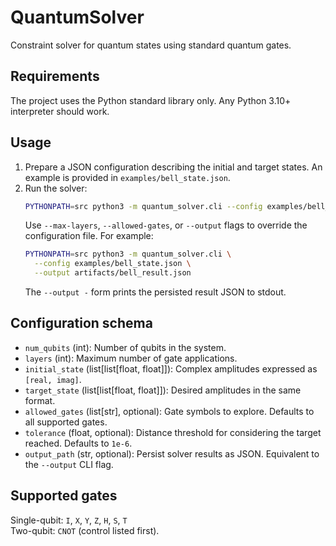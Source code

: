 # QuantumSolver

Constraint solver for quantum states using standard quantum gates.

## Requirements

The project uses the Python standard library only. Any Python 3.10+ interpreter should work.

## Usage

1. Prepare a JSON configuration describing the initial and target states. An example is provided in `examples/bell_state.json`.
2. Run the solver:
   ```bash
   PYTHONPATH=src python3 -m quantum_solver.cli --config examples/bell_state.json
   ```
   Use `--max-layers`, `--allowed-gates`, or `--output` flags to override the configuration file. For example:
   ```bash
   PYTHONPATH=src python3 -m quantum_solver.cli \
     --config examples/bell_state.json \
     --output artifacts/bell_result.json
   ```
   The `--output -` form prints the persisted result JSON to stdout.

## Configuration schema

- `num_qubits` (int): Number of qubits in the system.
- `layers` (int): Maximum number of gate applications.
- `initial_state` (list[list[float, float]]): Complex amplitudes expressed as `[real, imag]`.
- `target_state` (list[list[float, float]]): Desired amplitudes in the same format.
- `allowed_gates` (list[str], optional): Gate symbols to explore. Defaults to all supported gates.
- `tolerance` (float, optional): Distance threshold for considering the target reached. Defaults to `1e-6`.
- `output_path` (str, optional): Persist solver results as JSON. Equivalent to the `--output` CLI flag.

## Supported gates

Single-qubit: `I`, `X`, `Y`, `Z`, `H`, `S`, `T`  
Two-qubit: `CNOT` (control listed first).
